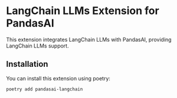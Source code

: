 # LangChain LLMs Extension for PandasAI

This extension integrates LangChain LLMs with PandasAI, providing LangChain LLMs support.

## Installation

You can install this extension using poetry:

```bash
poetry add pandasai-langchain
```
